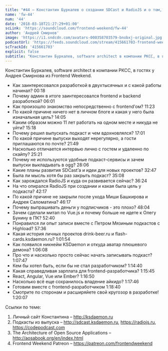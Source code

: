 ```yaml
---
title: "#44 – Константин Буркалев о создании SDCast и RadioJS и о том, как начать свой подкаст с нуля"
name: 'fw-44'
num: '44'
date: '2018-03-18T21:27:29+01:00'
scLink: 'https://soundcloud.com/frontend-weekend/fw-44'
author: 'Андрей Смирнов'
image: 'https://i1.sndcdn.com/avatars-000358703579-bnobxj-original.jpg'
podcastUrl: 'https://feeds.soundcloud.com/stream/415661703-frontend-weekend-fw-44.m4a'
scTrackId: '415661703'
explicit: false
subtitle: "Константин Буркалев, software architect в компании РКСС, в гостях у Андрея Смирнова из Frontend Weekend.  "
---
```

Константин Буркалев, software architect в компании РКСС, в гостях у Андрея Смирнова из Frontend Weekend.  

- Как заинтересовался разработкой в двухтысячных и с какой работы начинал? <timecode sec="18">00:18</timecode>
- Почему админ в итоге заинтересовался frontend и backend разработкой? <timecode sec="361">06:01</timecode>
- Как произошло знакомство непосредственно с frontend’ом? <timecode sec="683">11:23</timecode>
- По какой причине ничего нет в личном блоге и какая у него была изначальная цель? <timecode sec="845">14:05</timecode>
- Каким образом можно 11 лет работать на одном месте и никуда не уйти? <timecode sec="918">15:18</timecode>
- Почему решил выпускать подкаст и чем вдохновлялся? <timecode sec="1021">17:01</timecode>
- По какой причине выпуски выходят нерегулярно, а гости приглашаются по почте? <timecode sec="1309">21:49</timecode>
- Насколько отличается интервью лично с гостем и удаленно по скайпу? <timecode sec="1521">25:21</timecode> 
- Почему не используются удобные подкаст-сервисы и зачем выпуски выкладывать в ogg? <timecode sec="1686">28:06</timecode>
- Какие планы развития SDCast’а и идеи для новых проектов? <timecode sec="1967">32:47</timecode>
- Была ли мысль хотя бы раз закрыть подкаст? <timecode sec="2108">35:08</timecode>
- Как зарождался RadioJS и куда он развивается сейчас? <timecode sec="2184">36:24</timecode>
- На что опирался RadioJS при создании и какая была цель у подкаста? <timecode sec="2537">42:17</timecode>
- По какой причине не закрыли после ухода Миши Башкирова и Андрея Саломатина? <timecode sec="2777">46:17</timecode>
- Почему выпрашивать деньги у подписчиков - это плохо? <timecode sec="2884">48:04</timecode>
- Зачем сделали митап по Vue.js и почему больше не идете к Олегу Бунину в ПК? <timecode sec="3160">52:40</timecode>
- Понравился ли опыт записи вместе с Петром Мязиным подкастов с Highload? <timecode sec="3456">57:36</timecode>
- Какая история личных проектов drink-beer.ru и flash-cards.ksdaemon.ru? <timecode sec="3714">1:01:54</timecode>
- Как появился никнейм KSDaemon и откуда аватар плюшевого демона? <timecode sec="3968">1:06:08</timecode>
- Про что и насколько просто сейчас начать записывать подкаст? <timecode sec="4067">1:07:47</timecode>
- Кем бы хотел быть, если бы не стал разработчиком? <timecode sec="4480">1:14:40</timecode>
- Какая справедливая зарплата для frontend-разработчика? <timecode sec="4545">1:15:45</timecode>
- React, Angular, Vue или Ember? <timecode sec="4610">1:16:50</timecode>
- Насколько всё еще сохранилось владение айкидо? <timecode sec="4666">1:17:46</timecode>
- Готовим вместе с frontend-разработчиком <timecode sec="4720">1:18:40</timecode>
- Смотрите по сторонам и расширяйете свой кругозор в разработке! <timecode sec="4807">1:20:07</timecode>

Ссылки по теме:
1) Личный сайт Константина – http://ksdaemon.ru
2) Подкасты из выпуска – http://sdcast.ksdaemon.ru, https://radiojs.ru, https://codepodcast.com
3) The Architecture of Open Source Applications – http://aosabook.org/en/index.html
4) Frontend Weekend Patreon – https://patreon.com/frontendweekend